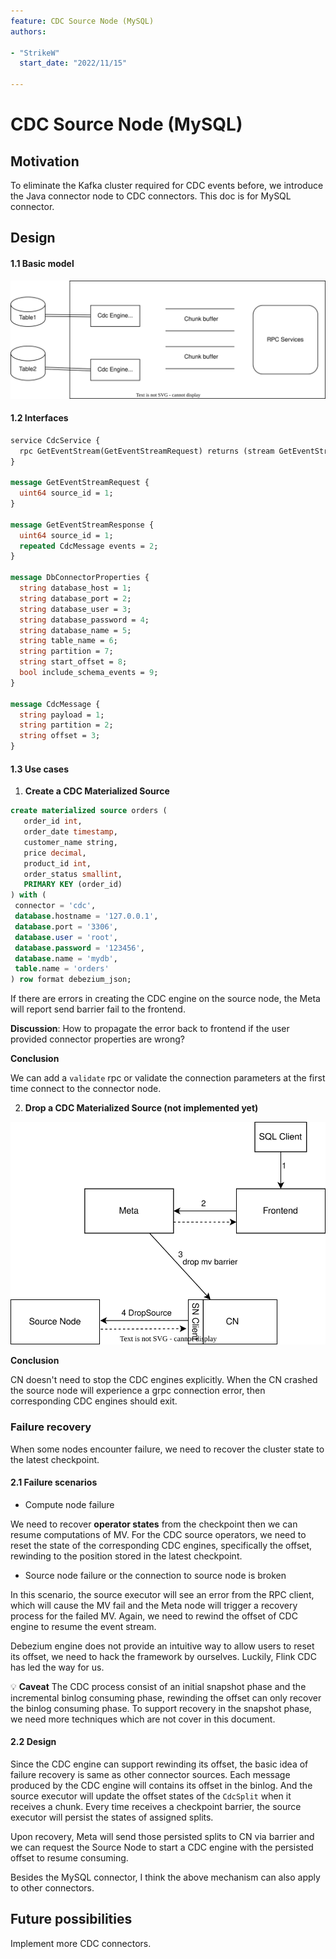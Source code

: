 ```yaml
---
feature: CDC Source Node (MySQL)
authors:

- "StrikeW"
  start_date: "2022/11/15"

---
```


# CDC Source Node (MySQL)

## Motivation

To eliminate the Kafka cluster required for CDC events before, we introduce the Java connector node to CDC connectors. This doc is for MySQL connector.

## Design

#### 1.1 Basic model

![](images/source-node.svg)

#### 1.2 Interfaces

```protobuf
service CdcService {
  rpc GetEventStream(GetEventStreamRequest) returns (stream GetEventStreamResponse);
}

message GetEventStreamRequest {
  uint64 source_id = 1;
}

message GetEventStreamResponse {
  uint64 source_id = 1;
  repeated CdcMessage events = 2;
}

message DbConnectorProperties {
  string database_host = 1;
  string database_port = 2;
  string database_user = 3;
  string database_password = 4;
  string database_name = 5;
  string table_name = 6;
  string partition = 7;
  string start_offset = 8;
  bool include_schema_events = 9;
}

message CdcMessage {
  string payload = 1;
  string partition = 2;
  string offset = 3;
}
```

#### 1.3 Use cases

1. **Create a CDC Materialized Source**

```sql
create materialized source orders (
   order_id int,
   order_date timestamp,
   customer_name string,
   price decimal,
   product_id int,
   order_status smallint,
   PRIMARY KEY (order_id)
) with (
 connector = 'cdc',
 database.hostname = '127.0.0.1',
 database.port = '3306',
 database.user = 'root',
 database.password = '123456',
 database.name = 'mydb',
 table.name = 'orders'
) row format debezium_json;
```

If there are errors in creating the CDC engine on the source node, the Meta will report send barrier fail to the frontend.

**Discussion**:  How to propagate the error back to frontend if the user provided connector properties are wrong?

**Conclusion**

We can add a `validate`  rpc or validate the connection parameters at the first time connect to the connector node.

2. **Drop a CDC Materialized Source (not implemented yet)**

![Untitled](images/drop.svg)

**Conclusion**

CN doesn't need to stop the CDC engines explicitly. When the CN crashed the source node will experience a grpc connection error, then corresponding CDC engines should exit.

### Failure recovery

When some nodes encounter failure, we need to recover the cluster state to the latest checkpoint.

#### 2.1 Failure scenarios

- Compute node failure

We need to recover **operator states** from the checkpoint then we can resume computations of MV. For the CDC source operators, we need to reset the state of the corresponding CDC engines, specifically the offset, rewinding to the position stored in the latest checkpoint.

- Source node failure or the connection to source node is broken

In this scenario, the source executor will see an error from the RPC client, which will cause the MV fail and the Meta node will trigger a recovery process for the failed MV. Again, we need to rewind the offset of CDC engine to resume the event stream.

Debezium engine does not provide an intuitive way to allow users to reset its offset, we need to hack the framework by ourselves. Luckily, Flink CDC has led the way for us.

💡 **Caveat**
The CDC process consist of an initial snapshot phase and the incremental binlog consuming phase, rewinding the offset can only recover the binlog consuming phase. To support recovery in the snapshot phase, we need more techniques which are not cover in this document.

#### 2.2 Design

Since the CDC engine can support rewinding its offset, the basic idea of failure recovery is same as other connector sources. Each message produced by the CDC engine will contains its offset in the binlog. And the source executor will update the offset states of the `CdcSplit` when it receives a chunk. Every time receives a checkpoint barrier, the source executor will persist the states of assigned splits.

Upon recovery, Meta will send those persisted splits to CN via barrier and we can request the Source Node to start a CDC engine with the persisted offset to resume consuming.

Besides the MySQL connector, I think the above mechanism can also apply to other connectors.

## Future possibilities

Implement more CDC connectors.
